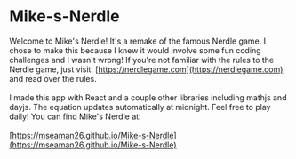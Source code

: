# Mike-s-Nerdle
Welcome to Mike's Nerdle! It's a remake of the famous Nerdle game.  I chose to make this because I knew it would involve some fun coding challenges and I wasn't wrong! If you're not familiar with the rules to the Nerdle game, just visit:
[https://nerdlegame.com](https://nerdlegame.com) and read over the rules.<br><br>
I made this app with React and a couple other libraries including mathjs and dayjs.  The equation updates automatically at midnight.  Feel free to play daily! You can find Mike's Nerdle at:<br><br>
[https://mseaman26.github.io/Mike-s-Nerdle](https://mseaman26.github.io/Mike-s-Nerdle)